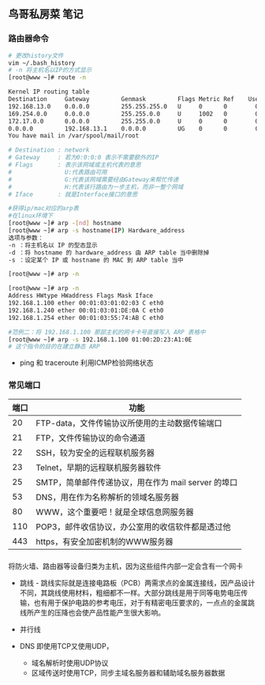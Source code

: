 ## 鸟哥私房菜 笔记
### 路由器命令
```sh
# 更改history文件
vim ~/.bash_history
# -n 将主机名以IP的方式显示
[root@www ~]# route -n 

Kernel IP routing table
Destination     Gateway         Genmask         Flags Metric Ref    Use Iface
192.168.13.0    0.0.0.0         255.255.255.0   U     0      0        0 eth0
169.254.0.0     0.0.0.0         255.255.0.0     U     1002   0        0 eth0
172.17.0.0      0.0.0.0         255.255.0.0     U     0      0        0 docker0
0.0.0.0         192.168.13.1    0.0.0.0         UG    0      0        0 eth0
You have mail in /var/spool/mail/root

# Destination : network
# Gateway     : 若为0:0:0:0 表示不需要额外的IP
# Flags       : 表示该网域或主机代表的意思
#               U:代表路由可用
#               G:代表该网域需要经由Gateway来帮忙传递
#               H:代表该行路由为一步主机，而非一整个网域
# Iface       : 就是Interface接口的意思
```    
```sh
#获得ip/mac对应的arp表
#在linux环境下
[root@www ~]# arp -[nd] hostname
[root@www ~]# arp -s hostname(IP) Hardware_address
选项与参数：
-n ：将主机名以 IP 的型态显示
-d ：将 hostname 的 hardware_address 由 ARP table 当中删除掉
-s ：设定某个 IP 或 hostname 的 MAC 到 ARP table 当中

[root@www ~]# arp -n

[root@www ~]# arp -n
Address HWtype HWaddress Flags Mask Iface
192.168.1.100 ether 00:01:03:01:02:03 C eth0
192.168.1.240 ether 00:01:03:01:DE:0A C eth0
192.168.1.254 ether 00:01:03:55:74:AB C eth0

#范例二：将 192.168.1.100 那部主机的网卡卡号直接写入 ARP 表格中
[root@www ~]# arp -s 192.168.1.100 01:00:2D:23:A1:0E
# 这个指令的目的在建立静态 ARP
```
* ping 和 traceroute 利用ICMP检验网络状态
### 常见端口

|端口|功能
|--|--
|20 |FTP-data，文件传输协议所使用的主动数据传输端口
|21 |FTP，文件传输协议的命令通道
|22 |SSH，较为安全的远程联机服务器
|23 |Telnet，早期的远程联机服务器软件
|25 |SMTP，简单邮件传递协议，用在作为 mail server 的埠口
|53 |DNS，用在作为名称解析的领域名服务器
|80 |WWW，这个重要吧！就是全球信息网服务器
|110| POP3，邮件收信协议，办公室用的收信软件都是透过他
|443| https，有安全加密机制的WWW服务器

### 
 将防火墙、路由器等设备归类为主机，因为这些组件内部一定会含有一个网卡
 * 跳线 - 跳线实际就是连接电路板（PCB）两需求点的金属连接线，因产品设计不同，其跳线使用材料，粗细都不一样。大部分跳线是用于同等电势电压传输，也有用于保护电路的参考电压，对于有精密电压要求的，一点点的金属跳线所产生的压降也会使产品性能产生很大影响。
 * 并行线


 * DNS 即使用TCP又使用UDP，
   - 域名解析时使用UDP协议
   - 区域传送时使用TCP，同步主域名服务器和辅助域名服务器数据